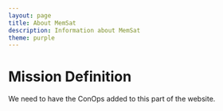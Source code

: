 ```yaml
---
layout: page
title: About MemSat
description: Information about MemSat
theme: purple
---
```


# Mission Definition

We need to have the ConOps added to this part of the website.